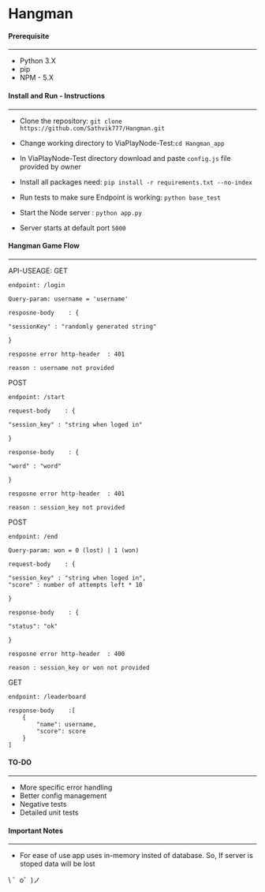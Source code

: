 # Hangman


#### Prerequisite
------------------------

* Python 3.X
* pip
* NPM - 5.X


#### Install and Run - Instructions
------------------------

- Clone the repository: `git clone https://github.com/Sathvik777/Hangman.git`

- Change working directory to ViaPlayNode-Test:`cd Hangman_app`

- In ViaPlayNode-Test directory  download and paste `config.js` file provided by owner

- Install all packages need: `pip install -r requirements.txt --no-index`

- Run tests to make sure Endpoint is working: `python base_test`

- Start the Node server : `python app.py`

- Server starts at default port `5000`

#### Hangman Game Flow
------------------------
API-USEAGE:
  GET

    endpoint: /login

    Query-param: username = 'username'

    resposne-body    : {

    "sessionKey" : "randomly generated string"

    }

    resposne error http-header  : 401

    reason : username not provided


  POST

    endpoint: /start

    request-body    : {

    "session_key" : "string when loged in"

    }

    response-body    : {

    "word" : "word"

    }

    resposne error http-header  : 401

    reason : session_key not provided

  POST

    endpoint: /end

    Query-param: won = 0 (lost) | 1 (won)

    request-body    : {

    "session_key" : "string when loged in",
    "score" : number of attempts left * 10

    }

    response-body    : {

    "status": "ok"

    }

    resposne error http-header  : 400

    reason : session_key or won not provided

  GET

    endpoint: /leaderboard

    response-body    :[
        {
            "name": username,
            "score": score
        }
    ] 

    
#### TO-DO
------------------------
* More specific error handling
* Better config management
* Negative tests
* Detailed unit tests



#### Important Notes
------------------------

* For ease of use app uses in-memory insted of database. So, If server is stoped data will be lost



\ ゜o゜)ノ


